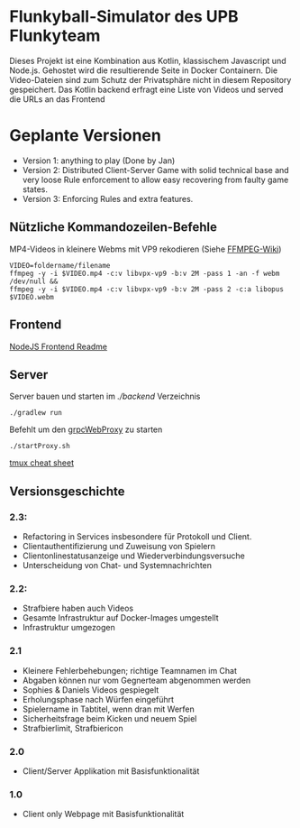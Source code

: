 # Flunkyball-Simulator des UPB Flunkyteam

Dieses Projekt ist eine Kombination aus Kotlin, klassischem Javascript und Node.js.
Gehostet wird die resultierende Seite in Docker Containern.
Die Video-Dateien sind zum Schutz der Privatsphäre nicht in diesem Repository gespeichert.
Das Kotlin backend erfragt eine Liste von Videos und served die URLs an das Frontend

# Geplante Versionen

- Version 1: anything to play (Done by Jan)
- Version 2: Distributed Client-Server Game with solid technical base and very loose Rule enforcement to allow easy recovering from faulty game states.
- Version 3: Enforcing Rules and extra features.

## Nützliche Kommandozeilen-Befehle
MP4-Videos in kleinere Webms mit VP9 rekodieren (Siehe [FFMPEG-Wiki](https://trac.ffmpeg.org/wiki/Encode/VP9#twopass))

```
VIDEO=foldername/filename
ffmpeg -y -i $VIDEO.mp4 -c:v libvpx-vp9 -b:v 2M -pass 1 -an -f webm /dev/null &&
ffmpeg -y -i $VIDEO.mp4 -c:v libvpx-vp9 -b:v 2M -pass 2 -c:a libopus $VIDEO.webm
```

## Frontend 

[NodeJS Frontend Readme](./frontend/nodejs/README.md)

## Server

Server bauen und starten im *./backend* Verzeichnis

`./gradlew run`

Befehlt um den [grpcWebProxy](https://github.com/improbable-eng/grpc-web/tree/master/go/grpcwebproxy) zu starten

`./startProxy.sh`

[tmux cheat sheet](https://tmuxcheatsheet.com)

## Versionsgeschichte

### 2.3:
- Refactoring in Services insbesondere für Protokoll und Client.
- Clientauthentifizierung und Zuweisung von Spielern
- Clientonlinestatusanzeige und Wiederverbindungsversuche
- Unterscheidung von Chat- und Systemnachrichten

### 2.2:
- Strafbiere haben auch Videos
- Gesamte Infrastruktur auf Docker-Images umgestellt
- Infrastruktur umgezogen
    
### 2.1

- Kleinere Fehlerbehebungen; richtige Teamnamen im Chat
- Abgaben können nur vom Gegnerteam abgenommen werden
- Sophies & Daniels Videos gespiegelt
- Erholungsphase nach Würfen eingeführt
- Spielername in Tabtitel, wenn dran mit Werfen
- Sicherheitsfrage beim Kicken und neuem Spiel
- Strafbierlimit, Strafbiericon

### 2.0

- Client/Server Applikation mit Basisfunktionalität

### 1.0

- Client only Webpage mit Basisfunktionalität
